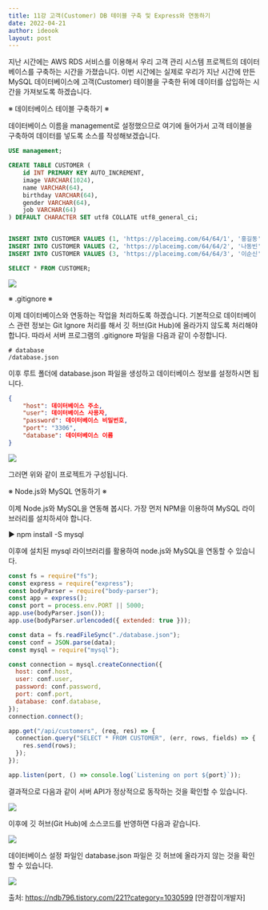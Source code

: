 ```yaml
---
title: 11강 고객(Customer) DB 테이블 구축 및 Express와 연동하기
date: 2022-04-21
author: ideook
layout: post
---
```


지난 시간에는 AWS RDS 서비스를 이용해서 우리 고객 관리 시스템 프로젝트의 데이터베이스를 구축하는 시간을 가졌습니다. 이번 시간에는 실제로 우리가 지난 시간에 만든 MySQL 데이터베이스에 고객(Customer) 테이블을 구축한 뒤에 데이터를 삽입하는 시간을 가져보도록 하겠습니다.

※ 데이터베이스 테이블 구축하기 ※

데이터베이스 이름을 management로 설정했으므로 여기에 들어가서 고객 테이블을 구축하여 데이터를 넣도록 소스를 작성해보겠습니다.

```sql
USE management;

CREATE TABLE CUSTOMER (
	id INT PRIMARY KEY AUTO_INCREMENT,
	image VARCHAR(1024),
	name VARCHAR(64),
	birthday VARCHAR(64),
	gender VARCHAR(64),
	job VARCHAR(64)
) DEFAULT CHARACTER SET utf8 COLLATE utf8_general_ci;


INSERT INTO CUSTOMER VALUES (1, 'https://placeimg.com/64/64/1', '홍길동', '960508', '남자', '대학생');
INSERT INTO CUSTOMER VALUES (2, 'https://placeimg.com/64/64/2', '나동빈', '961222', '남자', '프로그래머');
INSERT INTO CUSTOMER VALUES (3, 'https://placeimg.com/64/64/3', '이순신', '961127', '남자', '디자이너');

SELECT * FROM CUSTOMER;
```

![](../../images/2022-04-21-11-42-30.png)

※ .gitignore ※

이제 데이터베이스와 연동하는 작업을 처리하도록 하겠습니다. 기본적으로 데이터베이스 관련 정보는 Git Ignore 처리를 해서 깃 허브(Git Hub)에 올라가지 않도록 처리해야 합니다. 따라서 서버 프로그램의 .gitignore 파일을 다음과 같이 수정합니다.

```
# database
/database.json
```

이후 루트 폴더에 database.json 파일을 생성하고 데이터베이스 정보를 설정하시면 됩니다.

```json
{
    "host": 데이터베이스 주소,
    "user": 데이터베이스 사용자,
    "password": 데이터베이스 비밀번호,
    "port": "3306",
    "database": 데이터베이스 이름
}
```

![](../../images/2022-04-21-11-42-58.png)

그러면 위와 같이 프로젝트가 구성됩니다.

※ Node.js와 MySQL 연동하기 ※

이제 Node.js와 MySQL을 연동해 봅시다. 가장 먼저 NPM을 이용하여 MySQL 라이브러리를 설치하셔야 합니다.

▶ npm install -S mysql

이후에 설치된 mysql 라이브러리를 활용하여 node.js와 MySQL을 연동할 수 있습니다.

```js
const fs = require("fs");
const express = require("express");
const bodyParser = require("body-parser");
const app = express();
const port = process.env.PORT || 5000;
app.use(bodyParser.json());
app.use(bodyParser.urlencoded({ extended: true }));

const data = fs.readFileSync("./database.json");
const conf = JSON.parse(data);
const mysql = require("mysql");

const connection = mysql.createConnection({
  host: conf.host,
  user: conf.user,
  password: conf.password,
  port: conf.port,
  database: conf.database,
});
connection.connect();

app.get("/api/customers", (req, res) => {
  connection.query("SELECT * FROM CUSTOMER", (err, rows, fields) => {
    res.send(rows);
  });
});

app.listen(port, () => console.log(`Listening on port ${port}`));
```

결과적으로 다음과 같이 서버 API가 정상적으로 동작하는 것을 확인할 수 있습니다.

![](../../images/2022-04-21-11-43-10.png)

이후에 깃 허브(Git Hub)에 소스코드를 반영하면 다음과 같습니다.

![](../../images/2022-04-21-11-43-15.png)

데이터베이스 설정 파일인 database.json 파일은 깃 허브에 올라가지 않는 것을 확인할 수 있습니다.

![](../../images/2022-04-21-11-43-19.png)

출처: https://ndb796.tistory.com/221?category=1030599 [안경잡이개발자]
